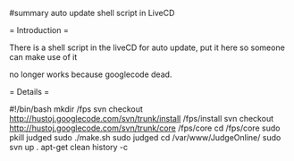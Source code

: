 #summary auto update shell script in LiveCD

= Introduction =

There is a shell script in the liveCD for auto update, put it here so someone can make use of it

no longer works because googlecode dead.

= Details =


#!/bin/bash
mkdir /fps
svn checkout http://hustoj.googlecode.com/svn/trunk/install /fps/install
svn checkout http://hustoj.googlecode.com/svn/trunk/core /fps/core
cd /fps/core
sudo pkill judged
sudo ./make.sh
sudo judged
cd /var/www/JudgeOnline/
sudo svn up .
apt-get clean
history -c

